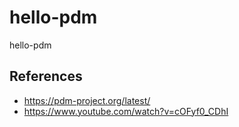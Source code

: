 # hello-pdm
hello-pdm

## References
- https://pdm-project.org/latest/
- https://www.youtube.com/watch?v=cOFyf0_CDhI
